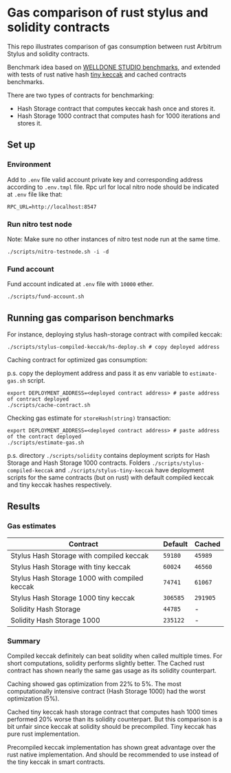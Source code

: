 # Gas comparison of rust stylus and solidity contracts

This repo illustrates comparison of gas consumption between rust Arbitrum Stylus and solidity contracts.

Benchmark idea based on [WELLDONE STUDIO benchmarks](https://docs.welldonestudio.io/tutorials/arbitrum-stylus-benchmark/), and extended with tests of rust native hash [tiny keccak](https://docs.rs/tiny-keccak/latest/tiny_keccak/) and cached contracts benchmarks.

There are two types of contracts for benchmarking:

- Hash Storage contract that computes keccak hash once and stores it.
- Hash Storage 1000 contract that computes hash for 1000 iterations and stores it.

## Set up

### Environment

Add to `.env` file valid account private key and corresponding address according to `.env.tmpl` file.
Rpc url for local nitro node should be indicated at `.env` file like that:

```shell
RPC_URL=http://localhost:8547
```

### Run nitro test node

Note: Make sure no other instances of nitro test node run at the same time.

```shell
./scripts/nitro-testnode.sh -i -d
```

### Fund account

Fund account indicated at `.env` file with `10000` ether.

```shell
./scripts/fund-account.sh
``` 

## Running gas comparison benchmarks

For instance, deploying stylus hash-storage contract with compiled keccak:

```shell
./scripts/stylus-compiled-keccak/hs-deploy.sh # copy deployed address
```

Caching contract for optimized gas consumption:

p.s. copy the deployment address and pass it as env variable to `estimate-gas.sh` script.

```shell
export DEPLOYMENT_ADDRESS=<deployed contract address> # paste address of contract deployed
./scripts/cache-contract.sh
```

Checking gas estimate for `storeHash(string)` transaction:

```shell
export DEPLOYMENT_ADDRESS=<deployed contract address> # paste address of the contract deployed
./scripts/estimate-gas.sh
```

p.s. directory `./scripts/solidity` contains deployment scripts for Hash Storage and Hash Storage 1000 contracts.
Folders `./scripts/stylus-compiled-keccak` and `./scripts/stylus-tiny-keccak` have deployment scripts for the same
contracts (but on rust) with default compiled keccak and tiny keccak hashes respectively.

## Results

### Gas estimates

| Contract                                      | Default  | Cached   |
|-----------------------------------------------|----------|----------|
| Stylus Hash Storage with compiled keccak      | `59180`  | `45989`  |
| Stylus Hash Storage with tiny keccak          | `60024`  | `46560`  |
| Stylus Hash Storage 1000 with compiled keccak | `74741`  | `61067`  |
| Stylus Hash Storage 1000 tiny keccak          | `306585` | `291905` |
| Solidity Hash Storage                         | `44785`  | -        |
| Solidity Hash Storage 1000                    | `235122` | -        |

### Summary
Compiled keccak definitely can beat solidity when called multiple times. For short computations, solidity performs slightly better. The Cached rust contract has shown nearly the same gas usage as its solidity counterpart.

Caching showed gas optimization from 22% to 5%. The most computationally intensive contract (Hash Storage 1000) had the worst optimization (5%).

Cached tiny keccak hash storage contract that computes hash 1000 times performed 20% worse than its solidity counterpart. But this comparison is a bit unfair since keccak at solidity should be precompiled. Tiny keccak has pure rust implementation.

Precompiled keccak implementation has shown great advantage over the rust native implementation. And should be recommended to use instead of the tiny keccak in smart contracts.
